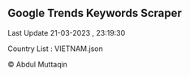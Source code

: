 

## Google Trends Keywords Scraper 
 
Last Update 21-03-2023 , 23:19:30

Country List :
VIETNAM.json



© Abdul Muttaqin 
